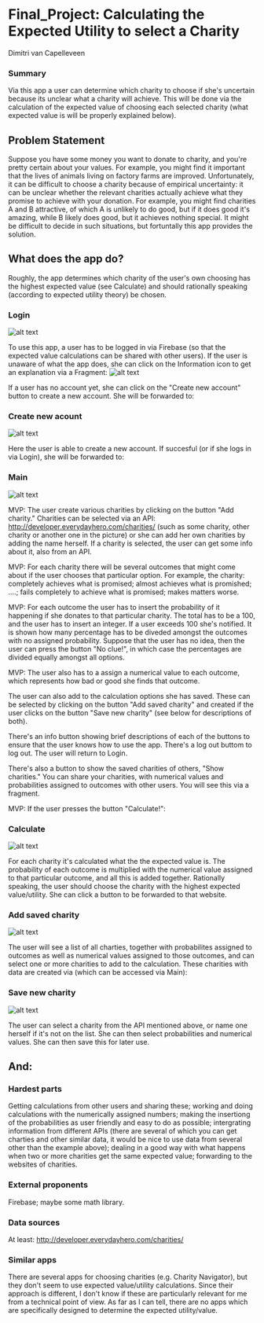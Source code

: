 # Final_Project: Calculating the Expected Utility to select a Charity
Dimitri van Capelleveen

### Summary
Via this app a user can determine which charity to choose if she's uncertain because its unclear what a charity will achieve. This will be done via the calculation of the expected value of choosing each selected charity (what expected value is will be properly explained below).

## Problem Statement
Suppose you have some money you want to donate to charity, and you're pretty certain about your values. For example, you might find it important that the lives of animals living on factory farms are improved. Unfortunately, it can be difficult to choose a charity because of empirical uncertainty: it can be unclear whether the relevant charities actually achieve what they promise to achieve with your donation. For example, you might find charities A and B attractive, of which A is unlikely to do good, but if it does good it's amazing, while B likely does good, but it achieves nothing special. It might be difficult to decide in such situations, but fortuntally this app provides the solution.

## What does the app do?
Roughly, the app determines which charity of the user's own choosing has the highest expected value (see Calculate) and should rationally speaking (according to expected utility theory) be chosen.

### Login
![alt text](https://github.com/DimitrivC/Final_Project/blob/master/doc/Login%20Final%20Project.png)

To use this app, a user has to be logged in via Firebase (so that the expected value calculations can be shared with other users). If the user is unaware of what the app does, she can click on the Information icon to get an explanation via a Fragment:
![alt text](https://github.com/DimitrivC/Final_Project/blob/master/doc/Info%20Frament%20Login%20Final%20Project.png)

If a user has no account yet, she can click on the "Create new account" button to create a new account. She will be forwarded to:

### Create new acount
![alt text](https://github.com/DimitrivC/Final_Project/blob/master/doc/Create%20New%20Account%20Final%20Project.png)

Here the user is able to create a new account. If succesful (or if she logs in via Login), she will be forwarded to:

### Main
![alt text](https://github.com/DimitrivC/Final_Project/blob/master/doc/Main%20Final%20Project.png)

MVP: The user create various charities by clicking on the button "Add charity." Charities can be selected via an API: http://developer.everydayhero.com/charities/  (such as some charity, other charity or another one in the picture) or she can add her own charities by adding the name herself. If a charity is selected, the user can get some info about it, also from an API.

MVP: For each charity there will be several outcomes that might come about if the user chooses that particular option. For example, the charity: completely achieves what is promised; almost achieves what is promished; ....; fails completely to achieve what is promised; makes matters worse.

MVP: For each outcome the user has to insert the probability of it happening if she donates to that particular charity. The total has to be a 100, and the user has to insert an integer. If a user exceeds 100 she's notified. It is shown how many percentage has to be diveded amongst the outcomes with no assigned probability. Suppose that the user has no idea, then the user can press the button "No clue!", in which case the percentages are divided equally amongst all options.

MVP: The user also has to a assign a numerical value to each outcome, which represents how bad or good she finds that outcome.

The user can also add to the calculation options she has saved. These can be selected by clicking on the button "Add saved charity" and created if the user clicks on the button "Save new charity" (see below for descriptions of both).

There's an info button showing brief descriptions of each of the buttons to ensure that the user knows how to use the app. There's a log out buttom to log out. The user will return to Login.

There's also a button to show the saved charities of others, "Show charities." You can share your charities, with numerical values and probabilities assigned to outcomes with other users. You will see this via a fragment. 

MVP: If the user presses the button "Calculate!":

### Calculate
![alt text](https://github.com/DimitrivC/Final_Project/blob/master/doc/Calculator%20Final%20Project.png)

For each charity it's calculated what the the expected value is. The probability of each outcome is multiplied with the numerical value assigned to that particular outcome, and all this is added together. Rationally speaking, the user should choose the charity with the highest expected value/utility. She can click a button to be forwarded to that website.


### Add saved charity
![alt text](https://github.com/DimitrivC/Final_Project/blob/master/doc/Add%20Saved%20Charities%20Final%20Project.png)

The user will see a list of all charties, together with probabilites assigned to outcomes as well as numerical values assigned to those outcomes, and can select one or more charities to add to the calculation. These charities with data are created via (which can be accessed via Main):

### Save new charity
![alt text](https://github.com/DimitrivC/Final_Project/blob/master/doc/Save%20new%20Charity%20Final%20Project.png)

The user can select a charity from the API mentioned above, or name one herself if it's not on the list. She can then select probabilities and numerical values. She can then save this for later use. 


## And:

### Hardest parts
Getting calculations from other users and sharing these; working and doing calculations with the numerically assigned numbers; making the insertiong of the probabilities as user friendly and easy to do as possible; intergrating information from different APIs (there are several of which you can get charties and other similar data, it would be nice to use data from several other than the example above); dealing in a good way with what happens when two or more charities get the same expected value; forwarding to the websites of charities.

### External proponents
Firebase; maybe some math library.

### Data sources
At least: http://developer.everydayhero.com/charities/

### Similar apps
There are several apps for choosing charities (e.g. Charity Navigator), but they don't seem to use expected value/utility calculations. Since their approach is different, I don't know if these are particularly relevant for me from a technical point of view. As far as I can tell, there are no apps which are specifically designed to determine the expected utility/value.
